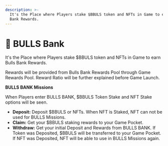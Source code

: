 ```yaml
---
description: >-
  It's the Place where Players stake $BBULS token and NFTs in Game to earn Bulls
  Bank Rewards.
---
```


# 🏦 BULLS Bank

It's the Place where Players stake $BBULS token and NFTs in Game to earn Bulls Bank Rewards.

Rewards will be provided from Bulls Bank Rewards Pool through Game Rewards Pool. Reward Ratio will be further explained before Game Launch.

**BULLS BANK Missions**

When Players enter BULLS BANK, $BBULS Token Stake and NFT Stake options will be seen.

* **Deposit:** Deposit $BBULS or NFTs. When NFT is Staked, NFT can not be used for BULLS Missions.
* **Claim:** Get your $BBULS staking rewards to your Game Pocket.
* **Withdraw:** Get your initial Deposit and Rewards from BULLS BANK. If Token was Deposited, $BBULS will be transferred to your Game Pocket. If NFT was Deposited, NFT will be able to use in BULLS Missions again.
